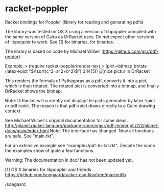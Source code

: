 racket-poppler
==============

Racket bindings for Poppler (library for reading and generating pdfs)

The library was tested on OS X using a version of libpoppler compiled
with the same version of Cairo as DrRacket uses. Do *not* expect other
versions of libpoppler to work. See [1] for binaries.
for binaries.

The library is based on code by Michael Wilber (https://github.com/gcr/pdf-render).

Example:
    > (require racket-poppler/render-tex)
    > (pict->bitmap (rotate (latex->pict "$\\sqrt{c^2=a^2+b^2}$") 3.1415))
    ![nice pictur in DrRacket](https://github.com/soegaard/racket-poppler/blob/master/result-of-test-render-tex.png)


This renders the formula of Pythagoras as a pdf, converts it into 
a pict, which is then rotated. The rotated pict is converted into
a bitmap, and finally DrRacket shows the bitmap.

Note: DrRacket will currently not display the picts generated 
by latex->pict or pdf->pict. The reason is that pdf->pict draws
directly to a Cairo drawing context.

See Michael Wilber's original documentation for some ideas.
http://planet.racket-lang.org/package-source/gcr/pdf-render.plt/2/2/planet-docs/main/index.html
Note: The interface has changed. Now all functions are safe. See "main.rkt".

For an extensive example see "examples/pdf-to-txt.rkt".
Despite the name the examples show of quite a few functions.

Warning: The documentation in doc/ has not been updated yet.

[1] OS X binaries for libpoppler and friends
    https://github.com/soegaard/racket-osx-libs/tree/master/lib

/soegaard


